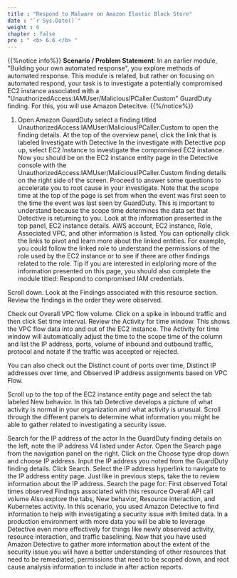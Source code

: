 ```yaml
---
title : "Respond to Malware on Amazon Elastic Block Store"
date : "`r Sys.Date()`"
weight : 6
chapter : false
pre : " <b> 6.6 </b> "
---
```

{{%notice info%}}
**Scenario / Problem Statement**: In an earlier module, "Building your own automated response", you explore methods of automated response. This module is related, but rather on focusing on automated respond, your task is to investigate a potentially compromised EC2 instance associated with a "UnauthorizedAccess:IAMUser/MaliciousIPCaller.Custom" GuardDuty finding. For this, you will use Amazon Detecitve.
{{%/notice%}}

1. Open Amazon GuardDuty select a finding titled UnauthorizedAccess:IAMUser/MaliciousIPCaller.Custom to open the finding details.
At the top of the overview panel, click the link that is labeled Investigate with Detective
In the investigate with Detective pop up, select EC2 Instance to investigate the compromised EC2 instance.
Now you should be on the EC2 instance entity page in the Detective console with the UnauthorizedAccess:IAMUser/MaliciousIPCaller.Custom finding details on the right side of the screen. Proceed to answer some questions to accelerate you to root cause in your investigate.
Note that the scope time at the top of the page is set from when the event was first seen to the time the event was last seen by GuardDuty. This is important to understand because the scope time determines the data set that Detective is returning to you.
Look at the information presented in the top panel, EC2 instance details. AWS account, EC2 instance, Role, Associated VPC, and other information is listed. You can optionally click the links to pivot and learn more about the linked entities. For example, you could follow the linked role to understand the permissions of the role used by the EC2 instance or to see if there are other findings related to the role.
Tip
If you are interested in exlploring more of the information presented on this page, you should also complete the module titled: Respond to compromised IAM credentials.

Scroll down. Look at the Findings associated with this resource section. Review the findings in the order they were observed.

Check out Overall VPC flow volume. Click on a spike in Inbound traffic and then click Set time interval. Review the Activity for time window. This shows the VPC flow data into and out of the EC2 instance. The Activity for time window will automatically adjust the time to the scope time of the column and list the IP address, ports, volume of inbound and outbound traffic, protocol and notate if the traffic was accepted or rejected.

You can also check out the Distinct count of ports over time, Distinct IP addresses over time, and Observed IP address assignments based on VPC Flow.

Scroll up to the top of the EC2 instance entity page and select the tab labeled New behavior. In this tab Detective develops a picture of what activity is normal in your organization and what activity is unusual. Scroll through the different panels to determine what information you might be able to gather related to investigating a security issue.

Search for the IP address of the actor
In the GuardDuty finding details on the left, note the IP address V4 listed under Actor.
Open the Search page from the navigation panel on the right.
Click on the Choose type drop down and choose IP address.
Input the IP address you noted from the GuardDuty finding details. Click Search.
Select the IP address hyperlink to navigate to the IP address entity page.
Just like in previous steps, take the to review information about the IP address. Search the page for:
First observed
Total times observed
Findings associated with this resource
Overall API call volume
Also explore the tabs, New behavior, Resource interaction, and Kubernetes activity.
In this scenario, you used Amazon Detective to find information to help with investigating a security issue with limited data. In a production environment with more data you will be able to leverage Detective even more effectively for things like newly observed activity, resource interaction, and traffic baselining. Now that you have used Amazon Detective to gather more information about the extent of the security issue you will have a better understanding of other resources that need to be remediated, permissions that need to be scoped down, and root cause analysis information to include in after action reports.
